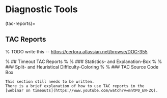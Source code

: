 Diagnostic Tools
================


(tac-reports)=
## TAC Reports

% TODO  write this -- https://certora.atlassian.net/browse/DOC-355

% ## Timeout TAC Reports
% 
% ### Statistics- and Explanation-Box
% 
% ### Split- and Heuristical Difficulty-Coloring
% 
% ### TAC Source Code Box


```{todo}
This section still needs to be written.
There is a brief explanation of how to use TAC reports in the 
[webinar on timeouts](https://www.youtube.com/watch?v=mntP0_EN-ZQ).
```
